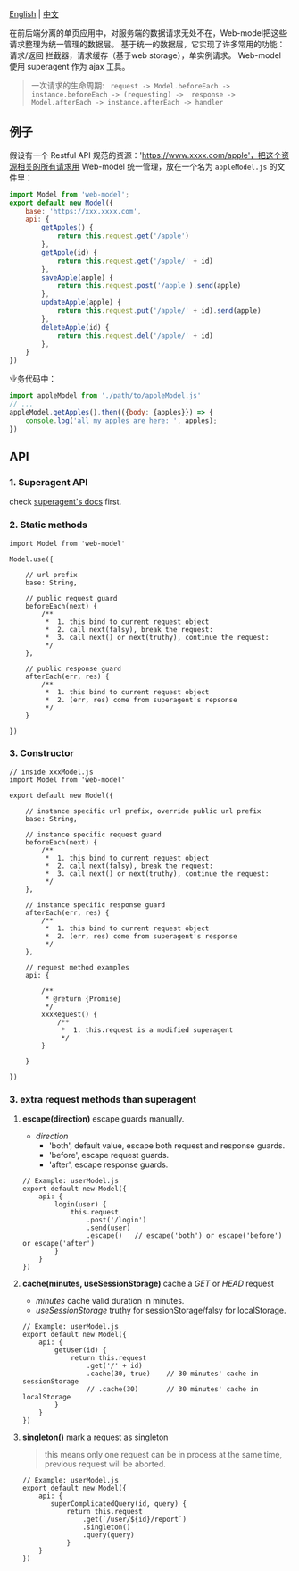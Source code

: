 [English](https://naeemo.github.io/web-model/) | [中文](https://naeemo.github.io/web-model/zh-CN.html) 

在前后端分离的单页应用中，对服务端的数据请求无处不在，Web-model把这些请求整理为统一管理的数据层。
基于统一的数据层，它实现了许多常用的功能：请求/返回 拦截器，请求缓存（基于web storage），单实例请求。
Web-model 使用 superagent 作为 ajax 工具。

> 一次请求的生命周期: 
    ``` 
    request -> Model.beforeEach -> instance.beforeEach
    -> (requesting) -> 
    response -> Model.afterEach -> instance.afterEach -> handler 
    ```

## 例子
假设有一个 Restful API 规范的资源：'https://www.xxxx.com/apple'，把这个资源相关的所有请求用 Web-model 统一管理，放在一个名为 `appleModel.js` 的文件里：
```javascript
import Model from 'web-model';
export default new Model({
    base: 'https://xxx.xxxx.com',
    api: {
        getApples() {
            return this.request.get('/apple')
        },
        getApple(id) {
            return this.request.get('/apple/' + id)
        },
        saveApple(apple) {
            return this.request.post('/apple').send(apple)
        },
        updateApple(apple) {
            return this.request.put('/apple/' + id).send(apple)
        },
        deleteApple(id) {
            return this.request.del('/apple/' + id)
        },
    }
})
```
业务代码中：
```javascript
import appleModel from './path/to/appleModel.js'
// ...
appleModel.getApples().then(({body: {apples}}) => {
    console.log('all my apples are here: ', apples);
})
```

## API

### 1. Superagent API

check [superagent's docs](http://visionmedia.github.io/superagent/) first.

### 2. Static methods

```
import Model from 'web-model'

Model.use({

    // url prefix
    base: String,
    
    // public request guard
    beforeEach(next) {
        /**
         *  1. this bind to current request object
         *  2. call next(falsy), break the request:
         *  3. call next() or next(truthy), continue the request:
         */
    },
    
    // public response guard
    afterEach(err, res) {
        /**
         *  1. this bind to current request object
         *  2. (err, res) come from superagent's repsonse
         */
    }
    
})
```

### 3. Constructor

```
// inside xxxModel.js
import Model from 'web-model'

export default new Model({

    // instance specific url prefix, override public url prefix
    base: String,
    
    // instance specific request guard
    beforeEach(next) {
        /**
         *  1. this bind to current request object
         *  2. call next(falsy), break the request:
         *  3. call next() or next(truthy), continue the request:
         */
    },
    
    // instance specific response guard
    afterEach(err, res) {
        /**
         *  1. this bind to current request object
         *  2. (err, res) come from superagent's response
         */
    },
    
    // request method examples
    api: {
        
        /**
         * @return {Promise}
         */
        xxxRequest() {
            /**
             *  1. this.request is a modified superagent
             */
        }
   
    }
    
})
```

### 3. extra request methods than superagent

1. __escape(direction)__ escape guards manually.

    - _direction_
        - 'both', default value, escape both request and response guards.
        - 'before', escape request guards.
        - 'after', escape response guards.
    
    ```
    // Example: userModel.js
    export default new Model({
        api: {
            login(user) {
                this.request
                    .post('/login')
                    .send(user)
                    .escape()   // escape('both') or escape('before') or escape('after')
            }
        }
    })
    ```

2. __cache(minutes, useSessionStorage)__ cache a _GET_ or _HEAD_ request

    - _minutes_ cache valid duration in minutes.
    - _useSessionStorage_ truthy for sessionStorage/falsy for localStorage.
    
    ```
    // Example: userModel.js
    export default new Model({
        api: {
            getUser(id) {
                return this.request
                    .get('/' + id)      
                    .cache(30, true)    // 30 minutes' cache in sessionStorage
                    // .cache(30)       // 30 minutes' cache in localStorage
            }
        }
    })
    ```

3. __singleton()__ mark a request as singleton

    > this means only one request can be in process at the same time, 
    previous request will be aborted.

    ```
    // Example: userModel.js
    export default new Model({
        api: {
           superComplicatedQuery(id, query) {
               return this.request
                   .get(`/user/${id}/report`)
                   .singleton()
                   .query(query)
               }
        }
    })
    ```

